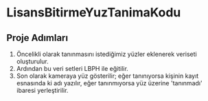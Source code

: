 # LisansBitirmeYuzTanimaKodu
 
 ## Proje Adımları  
 
 1) Öncelikli olarak tanınmasını istediğimiz yüzler eklenerek veriseti oluşturulur. 
 2) Ardından bu veri setleri LBPH ile eğitilir. 
 3) Son olarak kameraya yüz gösterilir; 
    eğer tanınıyorsa kişinin kayıt esnasında ki adı yazılır, 
    eğer tanınmıyorsa yüz üzerine 'tanınmadı' ibaresi yerleştirilir.

